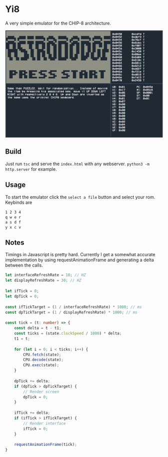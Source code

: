 # Yi8

A very simple emulator for the CHIP-8 architecture.

![alt text](https://github.com/Yidaotus/Yi8/blob/master/screen.png?raw=true)

## Build

Just run `tsc` and serve the `index.html` with any webserver. `python3 -m http.server` for example. 

## Usage

To start the emulator click the `select a file` button and select your rom. Keybinds are
```
1 2 3 4
q w e r
a s d f
y x c v
```

## Notes

Timings in Javascript is pretty hard. Currently I get a somewhat accurate implementation by using requestAnimationFrame and generating a delta between the calls.

```typescript
let interfaceRefreshRate = 10; // HZ
let displayRefreshRate = 30; // HZ

let ifTick = 0;
let dpTick = 0;

const ifTickTarget = (1 / interfaceRefreshRate) * 1000; // ms
const dpTickTarget = (1 / displayRefreshRate) * 1000; // ms

const tick = (t: number) => {
	const delta = t - t1;
	const ticks = (state.clockSpeed / 1000) * delta;
	t1 = t;

	for (let i = 0; i < ticks; i++) {
		CPU.fetch(state);
		CPU.decode(state);
		CPU.exec(state);
	}

	dpTick += delta;
	if (dpTick > dpTickTarget) {
		// Render screen 
		dpTick = 0; 
	}

	ifTick += delta;
	if (ifTick > ifTickTarget) {
		// Render interface
		ifTick = 0; 
	}

	requestAnimationFrame(tick);
}
```

